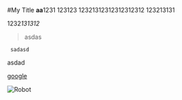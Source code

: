 #My Title
**aa**1231
123123
12321312312312312312
123213131

1232*131312*

>asdas

```
 sadasd
```
 
 asdad

[google](https://www.google.com/)
 
![Robot](https://cdn.pixabay.com/photo/2012/11/28/09/08/mars-67522_960_720.jpg
)